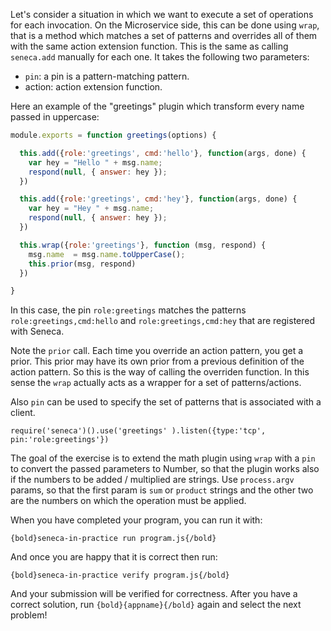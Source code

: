 Let's consider a situation in which we want to execute a set of operations
for each invocation. On the Microservice side, this can be done using `wrap`,
that is a method which matches a set of patterns and overrides all of them with
the same action extension function. This is the same as calling `seneca.add`
manually for each one. It takes the following two parameters:

* `pin`: a pin is a pattern-matching pattern.
* action: action extension function.

Here an example of the "greetings" plugin which transform every name passed
in uppercase:

```javascript
module.exports = function greetings(options) {

  this.add({role:'greetings', cmd:'hello'}, function(args, done) {
    var hey = "Hello " + msg.name;
    respond(null, { answer: hey });
  })

  this.add({role:'greetings', cmd:'hey'}, function(args, done) {
    var hey = "Hey " + msg.name;
    respond(null, { answer: hey });
  })

  this.wrap({role:'greetings'}, function (msg, respond) {
    msg.name  = msg.name.toUpperCase();
    this.prior(msg, respond)
  })

}
```

In this case, the pin `role:greetings` matches the patterns `role:greetings,cmd:hello`
and `role:greetings,cmd:hey` that are registered with Seneca.

Note the `prior` call.  Each time you override an action pattern, you get a prior.
This prior may have its own prior from a previous definition of the action pattern.
So this is the way of calling the overriden function. In this sense the `wrap`
actually acts as a wrapper for a set of patterns/actions.

Also `pin` can be used to specify the set of patterns that is associated with a client.
```
require('seneca')().use('greetings' ).listen({type:'tcp', pin:'role:greetings'})
```

The goal of the exercise is to extend the math plugin using `wrap` with a `pin`
to convert the passed parameters to Number, so that the plugin works also if
the numbers to be added / multiplied are strings.
Use `process.argv` params, so that the first param is `sum` or `product` strings
and the other two are the numbers on which the operation must be applied.

When you have completed your program, you can run it with:

    {bold}seneca-in-practice run program.js{/bold}

And once you are happy that it is correct then run:

    {bold}seneca-in-practice verify program.js{/bold}

And your submission will be verified for correctness.
After you have a correct solution, run `{bold}{appname}{/bold}` again and
select the next problem!
